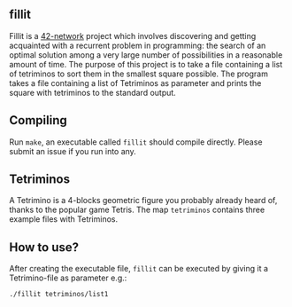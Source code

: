 ## fillit
Fillit is a [42-network](https://www.codam.nl/en/the-42-network) project which involves discovering and getting acquainted with a recurrent problem in programming: the search of an optimal solution among a very large number of possibilities in a reasonable amount of time. The purpose of this project is to take a file containing a list of tetriminos to sort them in the smallest square possible.
The program takes a file containing a list of Tetriminos as parameter and prints the square with tetriminos to the standard output.

## Compiling
Run ```make```, an executable called ```fillit``` should compile directly. Please submit an issue if you run into any.

## Tetriminos
A Tetrimino is a 4-blocks geometric figure you probably already heard of, thanks to the popular game Tetris. The map ```tetriminos``` contains three example files with Tetriminos.

## How to use?
After creating the executable file, ```fillit``` can be executed by giving it a Tetrimino-file as parameter e.g.:

```./fillit tetriminos/list1```

